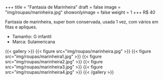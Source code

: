 +++
title = "Fantasia de Marinheira"
draft = false
image = "img/roupas/marinheira.jpg"
showonlyimage = false
weight = 1
+++
<span class="price">R$ 40</span>

<!--more-->

Fantasia de marinheira, super bom conservada, usada 1 vez, com vários em fitas e apliques. 

- Tamanho: G infantil
- Marca: Sulamericana

{{< gallery >}}
{{< figure src="img/roupas/marinheira.jpg" >}}
{{< figure src="img/roupas/marinheira1.jpg" >}}
{{< figure src="img/roupas/marinheira2.jpg" >}}
{{< figure src="img/roupas/marinheira3.jpg" >}}
{{< figure src="img/roupas/marinheira4.jpg" >}}
{{< /gallery >}}

